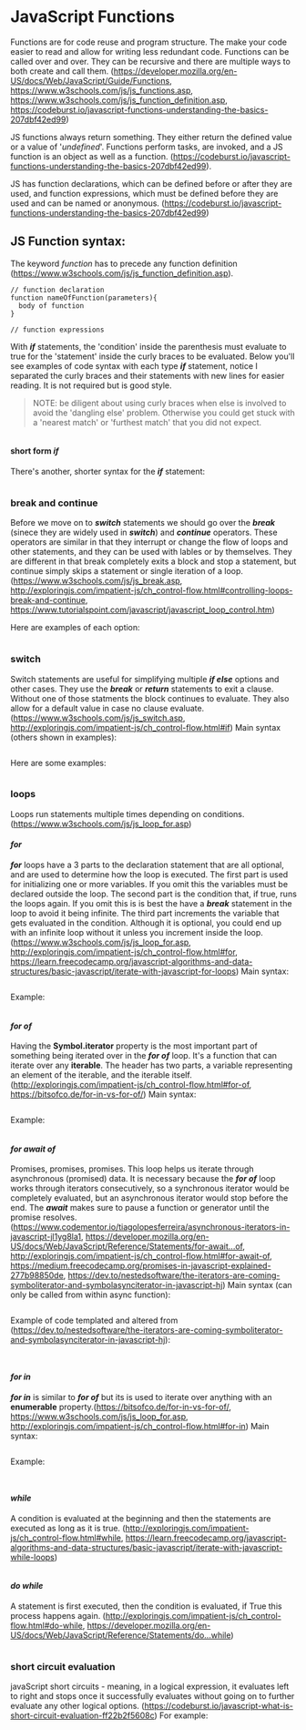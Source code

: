 # JavaScript Functions

Functions are for code reuse and program structure. The make your code easier to read and allow for writing less redundant code. Functions can be called over and over. They can be recursive and there are multiple ways to both create and call them. (https://developer.mozilla.org/en-US/docs/Web/JavaScript/Guide/Functions, https://www.w3schools.com/js/js_functions.asp, https://www.w3schools.com/js/js_function_definition.asp, https://codeburst.io/javascript-functions-understanding-the-basics-207dbf42ed99)

JS functions always return something. They either return the defined value or a value of '*undefined*'. Functions perform tasks, are invoked, and a JS function is an object as well as a function.  (https://codeburst.io/javascript-functions-understanding-the-basics-207dbf42ed99).

JS has function declarations, which can be defined before or after they are used, and function expressions, which must be defined before they are used and can be named or anonymous. (https://codeburst.io/javascript-functions-understanding-the-basics-207dbf42ed99)

## JS Function syntax:
The keyword *function* has to precede any function definition (https://www.w3schools.com/js/js_function_definition.asp).
```
// function declaration
function nameOfFunction(parameters){
  body of function
}

// function expressions
```


With _**if**_ statements, the 'condition' inside the parenthesis must evaluate to true for the 'statement' inside the curly braces to be evaluated.
Below you'll see examples of code syntax with each type _**if**_ statement, notice I separated the curly braces and their statements with new lines for easier reading. It is not required but is good style.
>NOTE: be diligent about using curly braces when else is involved to avoid the 'dangling else' problem. Otherwise you could get stuck with a 'nearest match' or 'furthest match' that you did not expect.
```

```
#### short form _if_
There's another, shorter syntax for the _**if**_ statement:

```

```

### break and continue
Before we move on to _**switch**_ statements we should go over the _**break**_ (sinece they are widely used in _**switch**_) and _**continue**_ operators.
These operators are similar in that they interrupt or change the flow of loops and other statements, and they can be used with lables or by themselves. They are different in that break completely exits a block and stop a statement, but continue simply skips a statement or single iteration of a loop. (https://www.w3schools.com/js/js_break.asp, http://exploringjs.com/impatient-js/ch_control-flow.html#controlling-loops-break-and-continue, https://www.tutorialspoint.com/javascript/javascript_loop_control.htm)

Here are examples of each option:
```

```

### switch
Switch statements are useful for simplifying multiple _**if else**_ options and other cases. They use the _**break**_ or _**return**_ statements to exit a clause. Without one of those statments the block continues to evaluate. They also allow for a default value in case no clause evaluate. (https://www.w3schools.com/js/js_switch.asp, http://exploringjs.com/impatient-js/ch_control-flow.html#if)
Main syntax (others shown in examples):
```

```
Here are some examples:
```

```

### loops
Loops run statements multiple times depending on conditions.(https://www.w3schools.com/js/js_loop_for.asp)
  #### _for_
  _**for**_ loops have a 3 parts to the declaration statement that are all optional, and are used to determine how the loop is executed. The first part is used for initializing one or more variables. If you omit this the variables must be declared outside the loop. The second part is the condition that, if true, runs the loops again. If you omit this is is best the have a _**break**_ statement in the loop to avoid it being infinite. The third part increments the variable that gets evaluated in the condition. Although it is optional, you could end up with an infinite loop without it unless you increment inside the loop.(https://www.w3schools.com/js/js_loop_for.asp, http://exploringjs.com/impatient-js/ch_control-flow.html#for, https://learn.freecodecamp.org/javascript-algorithms-and-data-structures/basic-javascript/iterate-with-javascript-for-loops)
Main syntax:
```

```
Example:
```

```
  
  #### _for of_
  Having the **Symbol.iterator** property is the most important part of something being iterated over in the _**for of**_ loop. It's a function that can iterate over any **iterable**. The header has two parts, a variable representing an element of the iterable, and the iterable itself.(http://exploringjs.com/impatient-js/ch_control-flow.html#for-of, https://bitsofco.de/for-in-vs-for-of/)
Main syntax:
```

```
Example:
```

```
  #### _for await of_
  Promises, promises, promises. This loop helps us iterate through asynchronous (promised) data. It is necessary because the _**for of**_ loop works through iterators consecutively, so a synchronous iterator would be completely evaluated, but an asynchronous iterator would stop before the end. The _**await**_ makes sure to pause a function or generator until the promise resolves. (https://www.codementor.io/tiagolopesferreira/asynchronous-iterators-in-javascript-jl1yg8la1, https://developer.mozilla.org/en-US/docs/Web/JavaScript/Reference/Statements/for-await...of, http://exploringjs.com/impatient-js/ch_control-flow.html#for-await-of, https://medium.freecodecamp.org/promises-in-javascript-explained-277b98850de, https://dev.to/nestedsoftware/the-iterators-are-coming-symboliterator-and-symbolasynciterator-in-javascript-hj)
Main syntax (can only be called from within async function):
```

```
Example of code templated and altered from (https://dev.to/nestedsoftware/the-iterators-are-coming-symboliterator-and-symbolasynciterator-in-javascript-hj):
```


```
  #### _for in_
_**for in**_ is similar to _**for of**_ but its is used to iterate over anything with an **enumerable** property.(https://bitsofco.de/for-in-vs-for-of/, https://www.w3schools.com/js/js_loop_for.asp, http://exploringjs.com/impatient-js/ch_control-flow.html#for-in)
Main syntax:
```

```
Example:
```


```

  #### _while_
  A condition is evaluated at the beginning and then the statements are executed as long as it is true. (http://exploringjs.com/impatient-js/ch_control-flow.html#while, https://learn.freecodecamp.org/javascript-algorithms-and-data-structures/basic-javascript/iterate-with-javascript-while-loops)
  ```

  ```
  #### _do while_
  A statement is first executed, then the condition is evaluated, if True this process happens again. (http://exploringjs.com/impatient-js/ch_control-flow.html#do-while, https://developer.mozilla.org/en-US/docs/Web/JavaScript/Reference/Statements/do...while)
  
  ```

```

### short circuit evaluation
javaScript short circuits - meaning, in a logical expression, it evaluates left to right and stops once it successfully evaluates without going on to further evaluate any other logical options. (https://codeburst.io/javascript-what-is-short-circuit-evaluation-ff22b2f5608c)
For example:
```

```




